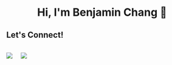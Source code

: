 <h1 align="center">Hi, I'm Benjamin Chang 👋 </h1>

## Let's Connect!
<p>	
<br>
<a target="_blank" href="https://www.linkedin.com/in/benjaminchang7/" style="text-decoration: none;">
	<img src="https://img.shields.io/badge/-LinkedIn-0077B5?style=for-the-badge&logo=Linkedin&logoColor=white"></img>
</a>
&emsp;															   
<a target="_blank" href="mailto:bchang26@jhu.edu" style="text-decoration: none;">
	<img src="https://img.shields.io/badge/-Mail-D14836?style=for-the-badge&logo=Envelope&logoColor=white"></img>
</a>
&emsp;
<br>
</p>
